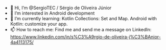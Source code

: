 - 👋 Hi, I’m @SergioTEC / Sérgio de Oliveira Júnior
- 👀 I’m interested in Android development
- 🌱 I’m currently learning: Kotlin Collections: Set and Map. Android with Kotlin: customize your app.
- 📫 How to reach me: Find me and send me a message on LinkedIn: https://www.linkedin.com/in/s%C3%A9rgio-de-oliveira-j%C3%BAnior-4a4113175/
